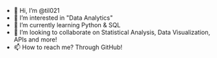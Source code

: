 - 👋 Hi, I’m @til021
- 👀 I’m interested in "Data Analytics"
- 🌱 I’m currently learning Python & SQL 
- 💞️ I’m looking to collaborate on Statistical Analysis, Data Visualization, APIs and more! 
- 📫 How to reach me? Through GitHub!

<!---
til021/til021 is a ✨ special ✨ repository because its `README.md` (this file) appears on your GitHub profile.
You can click the Preview link to take a look at your changes.
--->
